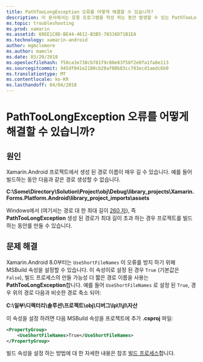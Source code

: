 ```yaml
---
title: PathTooLongException 오류를 어떻게 해결할 수 있습니까?
description: 이 문서에서는 응용 프로그램을 작성 하는 동안 발생할 수 있는 PathTooLongException 해결 하는 방법을 설명 합니다.
ms.topic: troubleshooting
ms.prod: xamarin
ms.assetid: 60EE1C8D-BE44-4612-B3B5-70316D71B1EA
ms.technology: xamarin-android
author: mgmclemore
ms.author: mamcle
ms.date: 03/20/2018
ms.openlocfilehash: f50ca3e738cb781f9c80e83f58f2e0fa1fa8e113
ms.sourcegitcommit: 945df041e2180cb20af08b83cc703ecd1aedc6b0
ms.translationtype: MT
ms.contentlocale: ko-KR
ms.lasthandoff: 04/04/2018
---
```

# <a name="how-do-i-resolve-a-pathtoolongexception-error"></a>PathTooLongException 오류를 어떻게 해결할 수 있습니까?

## <a name="cause"></a>원인

Xamarin.Android 프로젝트에서 생성 된 경로 이름이 매우 길 수 있습니다.
예를 들어 빌드하는 동안 다음과 같은 경로 생성할 수 없습니다.

**C:\\Some\\Directory\\Solution\\Project\\obj\\Debug\\__library_projects__\\Xamarin.Forms.Platform.Android\\library_project_imports\\assets**

Windows에서 (여기서는 경로 대 한 최대 길이 [260 자](https://msdn.microsoft.com/library/windows/desktop/aa365247.aspx)), 즉 **PathTooLongException** 생성 된 경로가 최대 길이 초과 하는 경우 프로젝트를 빌드하는 동안를 만들 수 있습니다. 

## <a name="fix"></a>문제 해결

Xamarin.Android 8.0부터는 `UseShortFileNames` 이 오류를 방지 하기 위해 MSBuild 속성을 설정할 수 있습니다. 이 속성이로 설정 된 경우 `True` (기본값은 `False`), 빌드 프로세스의 만들 가능성 더 짧은 경로 이름을 사용는 **PathTooLongException**합니다.
예를 들어 `UseShortFileNames` 로 설정 된 `True`, 경우 위의 경로 다음과 비슷한 경로 축소 되어:

**C:\\일부\\디렉터리\\솔루션\\프로젝트\\obj\\디버그\\lp\\1\\jl\\자산**

이 속성을 설정 하려면 다음 MSBuild 속성을 프로젝트에 추가 **.csproj** 파일:

```xml
<PropertyGroup>
    <UseShortFileNames>True</UseShortFileNames>
</PropertyGroup>
```

빌드 속성을 설정 하는 방법에 대 한 자세한 내용은 참조 [빌드 프로세스](~/android/deploy-test/building-apps/build-process.md)합니다.
